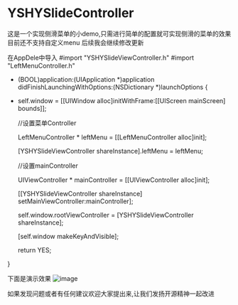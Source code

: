 # YSHYSlideController
这是一个实现侧滑菜单的小demo,只需进行简单的配置就可实现侧滑的菜单的效果 目前还不支持自定义menu 后续我会继续修改更新

在AppDele中导入
#import "YSHYSlideViewController.h"
#import "LeftMenuController.h"

- (BOOL)application:(UIApplication *)application didFinishLaunchingWithOptions:(NSDictionary *)launchOptions {
- 
    self.window = [[UIWindow alloc]initWithFrame:[[UIScreen mainScreen] bounds]];

    //设置菜单Controller
    
    LeftMenuController * leftMenu = [[LeftMenuController alloc]init];
    
    [YSHYSlideViewController shareInstance].leftMenu = leftMenu;
    
    //设置mainController
    
    UIViewController * mainController = [[UIViewController alloc]init];
    
    [[YSHYSlideViewController shareInstance] setMainViewController:mainController];
    
    self.window.rootViewController = [YSHYSlideViewController shareInstance];
    
    [self.window makeKeyAndVisible];
    
    return YES;
    
}

下面是演示效果
![image](https://github.com/DecembeGrirl/YSHYSlideController/blob/master/YSHYSlideController/YSHYSlideViewController/YSHYSlideView.gif)

如果发现问题或者有任何建议欢迎大家提出来,让我们发扬开源精神一起改进
